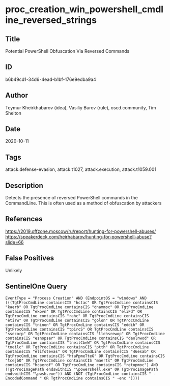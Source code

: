 # proc_creation_win_powershell_cmdline_reversed_strings

## Title
Potential PowerShell Obfuscation Via Reversed Commands

## ID
b6b49cd1-34d6-4ead-b1bf-176e9edba9a4

## Author
Teymur Kheirkhabarov (idea), Vasiliy Burov (rule), oscd.community, Tim Shelton

## Date
2020-10-11

## Tags
attack.defense-evasion, attack.t1027, attack.execution, attack.t1059.001

## Description
Detects the presence of reversed PowerShell commands in the CommandLine. This is often used as a method of obfuscation by attackers

## References
https://2019.offzone.moscow/ru/report/hunting-for-powershell-abuses/
https://speakerdeck.com/heirhabarov/hunting-for-powershell-abuse?slide=66

## False Positives
Unlikely

## SentinelOne Query
```
EventType = "Process Creation" AND (EndpointOS = "windows" AND (((TgtProcCmdLine containsCIS "hctac" OR TgtProcCmdLine containsCIS "kaerb" OR TgtProcCmdLine containsCIS "dnammoc" OR TgtProcCmdLine containsCIS "ekovn" OR TgtProcCmdLine containsCIS "eliFd" OR TgtProcCmdLine containsCIS "rahc" OR TgtProcCmdLine containsCIS "etirw" OR TgtProcCmdLine containsCIS "golon" OR TgtProcCmdLine containsCIS "tninon" OR TgtProcCmdLine containsCIS "eddih" OR TgtProcCmdLine containsCIS "tpircS" OR TgtProcCmdLine containsCIS "ssecorp" OR TgtProcCmdLine containsCIS "llehsrewop" OR TgtProcCmdLine containsCIS "esnopser" OR TgtProcCmdLine containsCIS "daolnwod" OR TgtProcCmdLine containsCIS "tneilCbeW" OR TgtProcCmdLine containsCIS "tneilc" OR TgtProcCmdLine containsCIS "ptth" OR TgtProcCmdLine containsCIS "elifotevas" OR TgtProcCmdLine containsCIS "46esab" OR TgtProcCmdLine containsCIS "htaPpmeTteG" OR TgtProcCmdLine containsCIS "tcejbO" OR TgtProcCmdLine containsCIS "maerts" OR TgtProcCmdLine containsCIS "hcaerof" OR TgtProcCmdLine containsCIS "retupmoc") AND (TgtProcImagePath endswithCIS "\powershell.exe" OR TgtProcImagePath endswithCIS "\pwsh.exe")) AND (NOT (TgtProcCmdLine containsCIS " -EncodedCommand " OR TgtProcCmdLine containsCIS " -enc "))))

```